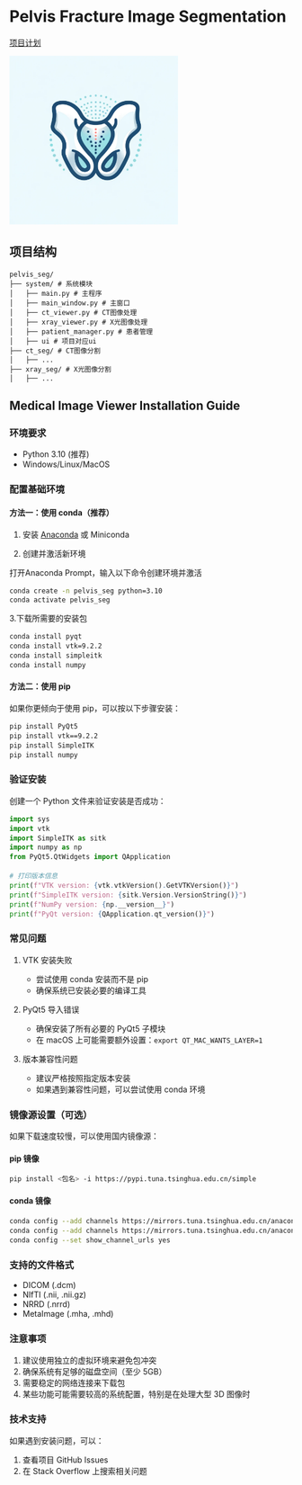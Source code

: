 # Pelvis Fracture Image Segmentation

[项目计划](Project_plan.md)

 <img src="image/logo.png" width="300">

## 项目结构

```
pelvis_seg/
├── system/ # 系统模块
│   ├── main.py # 主程序
│   ├── main_window.py # 主窗口
│   ├── ct_viewer.py # CT图像处理
│   ├── xray_viewer.py # X光图像处理
│   ├── patient_manager.py # 患者管理
│   ├── ui # 项目对应ui
├── ct_seg/ # CT图像分割
│   ├── ...
├── xray_seg/ # X光图像分割
│   ├── ...
```

## Medical Image Viewer Installation Guide

### 环境要求
- Python 3.10 (推荐)
- Windows/Linux/MacOS

### 配置基础环境

#### 方法一：使用 conda（推荐）

1. 安装 [Anaconda](https://www.anaconda.com/download) 或 Miniconda

2. 创建并激活新环境

打开Anaconda Prompt，输入以下命令创建环境并激活

```bash
conda create -n pelvis_seg python=3.10
conda activate pelvis_seg
```

3.下载所需要的安装包

```bash
conda install pyqt
conda install vtk=9.2.2
conda install simpleitk
conda install numpy
```
#### 方法二：使用 pip

如果你更倾向于使用 pip，可以按以下步骤安装：

```bash
pip install PyQt5
pip install vtk==9.2.2
pip install SimpleITK
pip install numpy
```

### 验证安装

创建一个 Python 文件来验证安装是否成功：

```python
import sys
import vtk
import SimpleITK as sitk
import numpy as np
from PyQt5.QtWidgets import QApplication

# 打印版本信息
print(f"VTK version: {vtk.vtkVersion().GetVTKVersion()}")
print(f"SimpleITK version: {sitk.Version.VersionString()}")
print(f"NumPy version: {np.__version__}")
print(f"PyQt version: {QApplication.qt_version()}")
```

### 常见问题

1. VTK 安装失败
   - 尝试使用 conda 安装而不是 pip
   - 确保系统已安装必要的编译工具

2. PyQt5 导入错误
   - 确保安装了所有必要的 PyQt5 子模块
   - 在 macOS 上可能需要额外设置：`export QT_MAC_WANTS_LAYER=1`

3. 版本兼容性问题
   - 建议严格按照指定版本安装
   - 如果遇到兼容性问题，可以尝试使用 conda 环境

### 镜像源设置（可选）

如果下载速度较慢，可以使用国内镜像源：

#### pip 镜像
```bash
pip install <包名> -i https://pypi.tuna.tsinghua.edu.cn/simple
```

#### conda 镜像
```bash
conda config --add channels https://mirrors.tuna.tsinghua.edu.cn/anaconda/pkgs/free/
conda config --add channels https://mirrors.tuna.tsinghua.edu.cn/anaconda/pkgs/main/
conda config --set show_channel_urls yes
```

### 支持的文件格式
- DICOM (.dcm)
- NIfTI (.nii, .nii.gz)
- NRRD (.nrrd)
- MetaImage (.mha, .mhd)

### 注意事项
1. 建议使用独立的虚拟环境来避免包冲突
2. 确保系统有足够的磁盘空间（至少 5GB）
3. 需要稳定的网络连接来下载包
4. 某些功能可能需要较高的系统配置，特别是在处理大型 3D 图像时

### 技术支持
如果遇到安装问题，可以：
1. 查看项目 GitHub Issues
2. 在 Stack Overflow 上搜索相关问题
